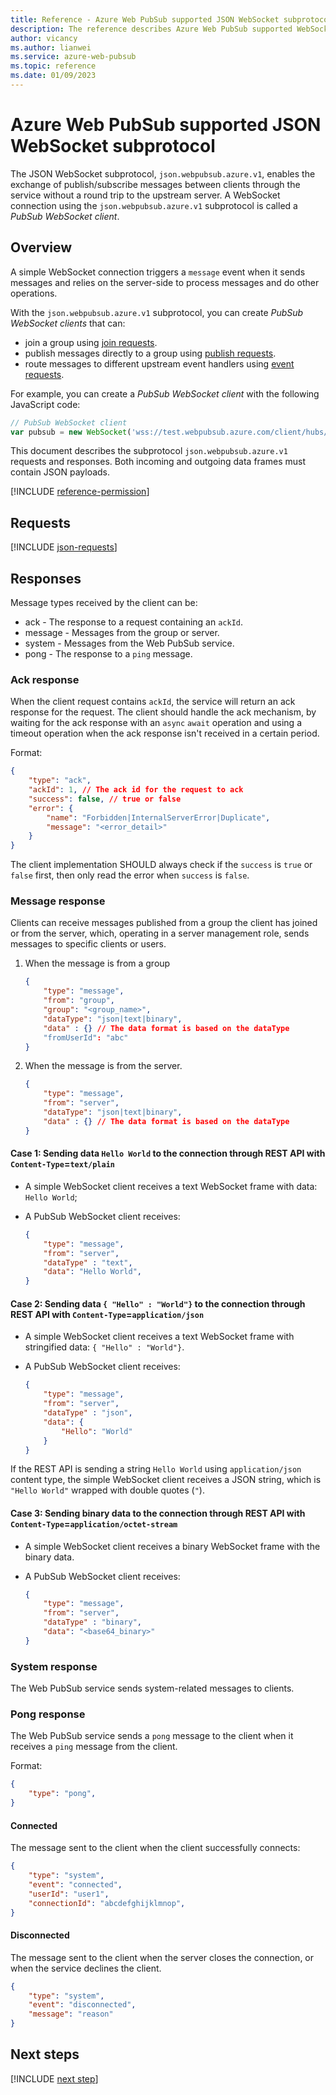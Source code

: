 ```yaml
---
title: Reference - Azure Web PubSub supported JSON WebSocket subprotocol `json.webpubsub.azure.v1`
description: The reference describes Azure Web PubSub supported WebSocket subprotocol `json.webpubsub.azure.v1`
author: vicancy
ms.author: lianwei
ms.service: azure-web-pubsub
ms.topic: reference 
ms.date: 01/09/2023
---
```


# Azure Web PubSub supported JSON WebSocket subprotocol

The JSON WebSocket subprotocol, `json.webpubsub.azure.v1`, enables the exchange of publish/subscribe messages between clients through the service without a round trip to the upstream server.  A WebSocket connection using the `json.webpubsub.azure.v1` subprotocol is called a *PubSub WebSocket client*.


## Overview

A simple WebSocket connection triggers a `message` event when it sends messages and relies on the server-side to process messages and do other operations. 

With the `json.webpubsub.azure.v1` subprotocol, you can create *PubSub WebSocket clients* that can:

* join a group using [join requests](#join-groups).
* publish messages directly to a group using [publish requests](#publish-messages).
* route messages to different upstream event handlers using [event requests](#send-custom-events).

For example, you can create a *PubSub WebSocket client* with the following JavaScript code:

```javascript
// PubSub WebSocket client
var pubsub = new WebSocket('wss://test.webpubsub.azure.com/client/hubs/hub1', 'json.webpubsub.azure.v1');
```

This document describes the subprotocol `json.webpubsub.azure.v1` requests and responses.  Both incoming and outgoing data frames must contain JSON payloads.

[!INCLUDE [reference-permission](includes/reference-permission.md)]

## Requests

[!INCLUDE [json-requests](includes/reference-json-requests.md)]

## Responses

Message types received by the client can be:

* ack - The response to a request containing an `ackId`.
* message - Messages from the group or server.
* system - Messages from the Web PubSub service.
* pong - The response to a `ping` message.

### Ack response

When the client request contains `ackId`, the service will return an ack response for the request. The client should handle the ack mechanism, by waiting for the ack response with an `async` `await` operation and using a timeout operation when the ack response isn't received in a certain period.

Format:

```json
{
    "type": "ack",
    "ackId": 1, // The ack id for the request to ack
    "success": false, // true or false
    "error": {
        "name": "Forbidden|InternalServerError|Duplicate",
        "message": "<error_detail>"
    }
}
```

The client implementation SHOULD always check if the `success` is `true` or `false` first, then only read the error when `success` is `false`.

### Message response

Clients can receive messages published from a group the client has joined or from the server, which, operating in a server management role, sends messages to specific clients or users. 

1. When the message is from a group

    ```json
    {
        "type": "message",
        "from": "group",
        "group": "<group_name>",
        "dataType": "json|text|binary",
        "data" : {} // The data format is based on the dataType
        "fromUserId": "abc"
    }
    ```

1. When the message is from the server.

    ```json
    {
        "type": "message",
        "from": "server",
        "dataType": "json|text|binary",
        "data" : {} // The data format is based on the dataType
    }
    ```

#### Case 1: Sending data `Hello World` to the connection through REST API with `Content-Type`=`text/plain` 

* A simple WebSocket client receives a text WebSocket frame with data: `Hello World`;
* A PubSub WebSocket client receives:

    ```json
    {
        "type": "message",
        "from": "server",
        "dataType" : "text",
        "data": "Hello World", 
    }
    ```

#### Case 2: Sending data `{ "Hello" : "World"}` to the connection through REST API with `Content-Type`=`application/json`

* A simple WebSocket client receives a text WebSocket frame with stringified data: `{ "Hello" : "World"}`.
* A PubSub WebSocket client receives:

    ```json
    {
        "type": "message",
        "from": "server",
        "dataType" : "json",
        "data": {
            "Hello": "World"
        }
    }
    ```

If the REST API is sending a string `Hello World` using `application/json` content type, the simple WebSocket client receives a JSON string, which is `"Hello World"` wrapped with double quotes (`"`).

#### Case 3: Sending binary data to the connection through REST API with `Content-Type`=`application/octet-stream`

* A simple WebSocket client receives a binary WebSocket frame with the binary data.
* A PubSub WebSocket client receives:

    ```json
    {
        "type": "message",
        "from": "server",
        "dataType" : "binary",
        "data": "<base64_binary>"
    }
    ```

### System response

The Web PubSub service sends system-related messages to clients.

### Pong response

The Web PubSub service sends a `pong` message to the client when it receives a `ping` message from the client.

Format:

```json
{
    "type": "pong",
}
```

#### Connected

The message sent to the client when the client successfully connects:

```json
{
    "type": "system",
    "event": "connected",
    "userId": "user1",
    "connectionId": "abcdefghijklmnop",
}
```

#### Disconnected

The message sent to the client when the server closes the connection, or when the service declines the client.

```json
{
    "type": "system",
    "event": "disconnected",
    "message": "reason"
}
```

## Next steps

[!INCLUDE [next step](includes/include-next-step.md)]
